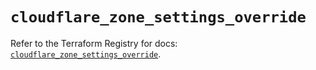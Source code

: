 # `cloudflare_zone_settings_override`

Refer to the Terraform Registry for docs: [`cloudflare_zone_settings_override`](https://registry.terraform.io/providers/cloudflare/cloudflare/4.38.0/docs/resources/zone_settings_override).
